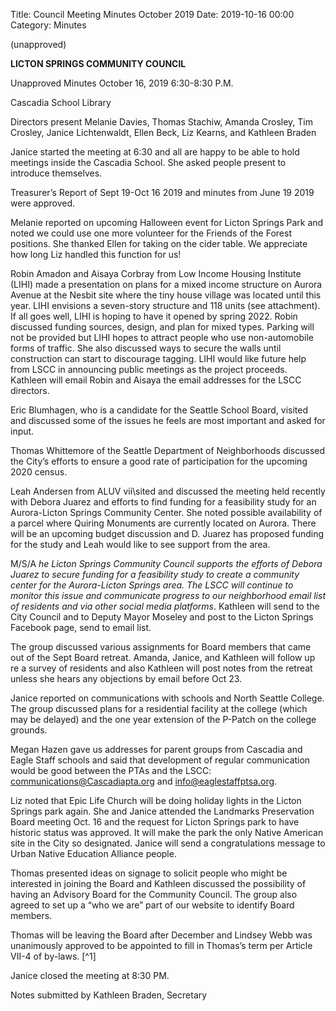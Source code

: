 Title: Council Meeting Minutes October 2019
Date: 2019-10-16 00:00
Category: Minutes

(unapproved)

**LICTON SPRINGS COMMUNITY COUNCIL**

Unapproved Minutes October 16, 2019 6:30-8:30 P.M.

Cascadia School Library

Directors present Melanie Davies, Thomas Stachiw, Amanda Crosley, Tim Crosley, Janice Lichtenwaldt, Ellen Beck, Liz Kearns, and Kathleen Braden

Janice started the meeting at 6:30 and all are happy to be able to hold meetings inside the Cascadia School.  She asked people present to introduce themselves.

Treasurer’s Report of Sept 19-Oct 16 2019 and minutes from June 19 2019 were approved.

Melanie reported on upcoming Halloween event for Licton Springs Park and noted we could use one more volunteer for the Friends of the Forest positions.  She thanked Ellen for taking on the cider table.  We appreciate how long Liz handled this function for us!

Robin Amadon and Aisaya Corbray from Low Income Housing Institute (LIHI) made a presentation on plans for a mixed income structure on Aurora Avenue at the Nesbit site where the tiny house village was located until this year.  LIHI envisions a seven-story structure and 118 units (see attachment). If all goes well, LIHI is hoping to have it opened by spring 2022.  Robin discussed funding sources, design, and plan for mixed types.  Parking will  not be provided but LIHI hopes to attract people who use non-automobile forms of traffic.  She also discussed ways to secure the walls until construction can start to discourage tagging.  LIHI would like future help from LSCC in announcing public meetings as the project proceeds.  Kathleen will email Robin and Aisaya the email addresses for the LSCC directors.

Eric Blumhagen, who is a candidate for the Seattle School Board, visited and discussed some of the issues he feels are most important and asked for input.

Thomas Whittemore of the Seattle Department of Neighborhoods discussed the City’s efforts to ensure a good rate of participation for the upcoming 2020 census.

Leah Andersen from ALUV vii\sited and discussed the meeting held recently with Debora Juarez and efforts to find funding for a feasibility study for an Aurora-Licton Springs Community Center.  She noted possible availability of a parcel where Quiring Monuments are currently located on Aurora. There will be an upcoming budget discussion and D. Juarez has proposed funding for the study and Leah would like to see support from the area.

M/S/A _he Licton Springs Community Council supports the efforts of Debora Juarez to secure funding for a feasibility study to create a community center for the Aurora-Licton Springs area. The LSCC will continue to monitor this issue and communicate progress to our neighborhood email list of residents and via other social media platforms_. Kathleen will send to the City Council and to Deputy Mayor Moseley and post to the Licton Springs Facebook page, send to email list.

The group discussed various assignments for Board members that came out of the Sept Board retreat. Amanda, Janice, and Kathleen will follow up re a survey of residents and also Kathleen will post notes from the retreat unless she hears any objections by email before Oct 23.

Janice reported on communications with schools and North Seattle College. The group discussed plans for a residential facility at the college (which may be delayed) and the one year extension of the P-Patch on the college grounds.

Megan Hazen gave us addresses for parent groups from Cascadia and Eagle Staff schools and said that development of regular communication would be good between the PTAs and the LSCC: [communications@Cascadiapta.org](mailto:communications@Cascadiapta.org) and [info@eaglestaffptsa.org](mailto:info@eaglestaffptsa.org).

Liz noted that Epic Life Church will be doing holiday lights in the Licton Springs park again.  She and Janice attended the Landmarks Preservation Board meeting Oct. 16 and the request for Licton Springs park to have historic status was approved.  It will make the park the only Native American site in the City so designated.    Janice will send a congratulations message to Urban Native Education Alliance people.

Thomas presented ideas on signage to solicit people who might be interested in joining the Board and Kathleen discussed the possibility of having an Advisory Board for the Community Council. The group also agreed to set up a “who we are” part of our website to identify Board members.

Thomas will be leaving the Board after December and Lindsey Webb was unanimously approved to be appointed to fill in Thomas’s term per Article VII-4 of by-laws. [^1]

Janice closed the meeting at 8:30 PM.

Notes submitted by Kathleen Braden, Secretary
